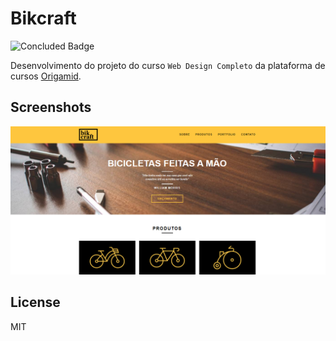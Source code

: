# Bikcraft

![Concluded Badge](https://img.shields.io/badge/concluded%20at-19%2F03%2F2020-red)

Desenvolvimento do projeto do curso ``Web Design Completo`` da plataforma de cursos [Origamid](https://www.origamid.com/).

## Screenshots

![Bikcraft](./img/background.png)

## License

MIT
